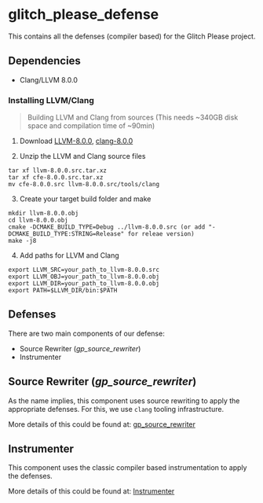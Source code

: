 # glitch_please_defense
This contains all the defenses (compiler based) for the Glitch Please project.
## Dependencies
* Clang/LLVM 8.0.0
### Installing LLVM/Clang
> Building LLVM and Clang from sources (This needs ~340GB disk space and compilation time of ~90min)

1) Download [LLVM-8.0.0](http://llvm.org/releases/8.0.0/llvm-8.0.0.src.tar.xz), [clang-8.0.0](http://llvm.org/releases/8.0.0/cfe-8.0.0.src.tar.xz)

2) Unzip the LLVM and Clang source files
```
tar xf llvm-8.0.0.src.tar.xz
tar xf cfe-8.0.0.src.tar.xz
mv cfe-8.0.0.src llvm-8.0.0.src/tools/clang
```

3) Create your target build folder and make
```
mkdir llvm-8.0.0.obj
cd llvm-8.0.0.obj
cmake -DCMAKE_BUILD_TYPE=Debug ../llvm-8.0.0.src (or add "-DCMAKE_BUILD_TYPE:STRING=Release" for releae version)
make -j8  
```

4) Add paths for LLVM and Clang
```
export LLVM_SRC=your_path_to_llvm-8.0.0.src
export LLVM_OBJ=your_path_to_llvm-8.0.0.obj
export LLVM_DIR=your_path_to_llvm-8.0.0.obj
export PATH=$LLVM_DIR/bin:$PATH
```
## Defenses
There are two main components of our defense:
* Source Rewriter (*gp_source_rewriter*)
* Instrumenter
## Source Rewriter (*gp_source_rewriter*)
As the name implies, this component uses source rewriting to apply the appropriate defenses. For this, we use `clang` tooling infrastructure.

More details of this could be found at: [gp_source_rewriter](https://github.com/Machiry/glitch_please_defense/tree/master/gp_source_rewriter)

## Instrumenter
This component uses the classic compiler based instrumentation to apply the defenses.

More details of this could be found at:
[Instrumenter](https://github.com/Machiry/glitch_please_defense/tree/master/instrumenter)
